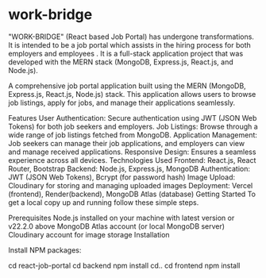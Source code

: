 # work-bridge
"WORK-BRIDGE" (React based Job Portal) has undergone transformations. It is intended to be a job portal which assists in the hiring process for both employers and employees . It is a full-stack application project that was developed with the MERN stack (MongoDB, Express.js, React.js, and Node.js). 

A comprehensive job portal application built using the MERN (MongoDB, Express.js, React.js, Node.js) stack. This application allows users to browse job listings, apply for jobs, and manage their applications seamlessly.

Features
User Authentication: Secure authentication using JWT (JSON Web Tokens) for both job seekers and employers.
Job Listings: Browse through a wide range of job listings fetched from MongoDB.
Application Management: Job seekers can manage their job applications, and employers can view and manage received applications.
Responsive Design: Ensures a seamless experience across all devices.
Technologies Used
Frontend: React.js, React Router, Bootstrap
Backend: Node.js, Express.js, MongoDB
Authentication: JWT (JSON Web Tokens), Bcrypt (for password hash)
Image Upload: Cloudinary for storing and managing uploaded images
Deployment: Vercel (frontend), Render(backend), MongoDB Atlas (database)
Getting Started
To get a local copy up and running follow these simple steps.

Prerequisites
Node.js installed on your machine with latest version or v22.2.0 above
MongoDB Atlas account (or local MongoDB server)
Cloudinary account for image storage
Installation


Install NPM packages:

cd react-job-portal
cd backend
npm install
cd..
cd frontend
npm install
